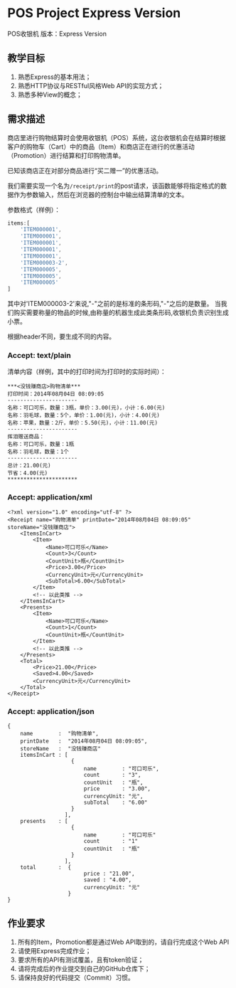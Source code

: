 # POS Project Express Version

POS收银机 版本：Express Version

## 教学目标

1. 熟悉Express的基本用法；
2. 熟悉HTTP协议与RESTful风格Web API的实现方式；
3. 熟悉多种View的概念；

## 需求描述

商店里进行购物结算时会使用收银机（POS）系统，这台收银机会在结算时根据客户的购物车（Cart）中的商品（Item）和商店正在进行的优惠活动（Promotion）进行结算和打印购物清单。

已知该商店正在对部分商品进行“买二赠一”的优惠活动。

我们需要实现一个名为```/receipt/print```的post请求，该函数能够将指定格式的数据作为参数输入，然后在浏览器的控制台中输出结算清单的文本。

参数格式（样例）：

```javascript
items:[
    'ITEM000001',
    'ITEM000001',
    'ITEM000001',
    'ITEM000001',
    'ITEM000001',
    'ITEM000003-2',
    'ITEM000005',
    'ITEM000005',
    'ITEM000005'
]
```
其中对'ITEM000003-2'来说,"-"之前的是标准的条形码,"-"之后的是数量。
当我们购买需要称量的物品的时候,由称量的机器生成此类条形码,收银机负责识别生成小票。

根据header不同，要生成不同的内容。

### Accept: text/plain

清单内容（样例，其中的打印时间为打印时的实际时间）：

```
***<没钱赚商店>购物清单***
打印时间：2014年08月04日 08:09:05
----------------------
名称：可口可乐，数量：3瓶，单价：3.00(元)，小计：6.00(元)
名称：羽毛球，数量：5个，单价：1.00(元)，小计：4.00(元)
名称：苹果，数量：2斤，单价：5.50(元)，小计：11.00(元)
----------------------
挥泪赠送商品：
名称：可口可乐，数量：1瓶
名称：羽毛球，数量：1个
----------------------
总计：21.00(元)
节省：4.00(元)
**********************
```

### Accept: application/xml

```
<?xml version="1.0" encoding="utf-8" ?>
<Receipt name="购物清单" printDate="2014年08月04日 08:09:05" storeName="没钱赚商店">
    <ItemsInCart>
        <Item>
            <Name>可口可乐</Name>
            <Count>3</Count>
            <CountUnit>瓶</CountUnit>
            <Price>3.00</Price>
            <CurrencyUnit>元</CurrencyUnit>
            <SubTotal>6.00</SubTotal>
        </Item>
        <!-- 以此类推 -->
    </ItemsInCart>
    <Presents>
        <Item>
            <Name>可口可乐</Name>
            <Count>1</Count>
            <CountUnit>瓶</CountUnit>
        </Item>
        <!-- 以此类推 -->
    </Presents>
    <Total>
        <Price>21.00</Price>
        <Saved>4.00</Saved>
        <CurrencyUnit>元</CurrencyUnit>
    </Total>
</Receipt>
```

### Accept: application/json

```
{
    name        :  "购物清单",
    printDate   :  "2014年08月04日 08:09:05",
    storeName   :  "没钱赚商店"
    itemsInCart : [
                    {
                        name        : "可口可乐",
                        count       : "3",
                        countUnit   : "瓶",
                        price       : "3.00",
                        currencyUnit: "元",
                        subTotal    : "6.00"
                    }
                  ],
    presents    : [
                    {
                        name        : "可口可乐"
                        count       : "1"
                        countUnit   : "瓶"
                    }
                  ],
    total       :  {
                        price : "21.00",
                        saved : "4.00",
                        currencyUnit: "元"
                   }
}
```

## 作业要求

1. 所有的Item，Promotion都是通过Web API取到的，请自行完成这个Web API
2. 请使用Express完成作业；
3. 要求所有的API有测试覆盖，且有token验证；
4. 请将完成后的作业提交到自己的GitHub仓库下；
5. 请保持良好的代码提交（Commit）习惯。

